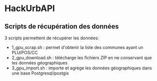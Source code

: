 # HackUrbAPI

## Scripts de récupération des données

3 scripts permettent de récupérer les données:
- 1_gpu_scrap.sh : permet d'obtenir la liste des communes ayant un PLU/POS/CC
- 2_gpu_download.sh : télécharge les fichiers ZIP en ne conservant que les données géographiques
- 3_gpu_import.sh : importe et agrège les données géographiques dans une base Postgresql/postgis
